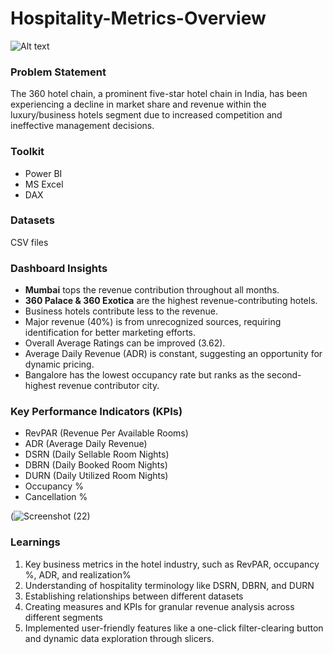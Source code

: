 # Hospitality-Metrics-Overview

![Alt text](https://smartstore.com/media/1959/content/1959.jpg?size=1024)

### Problem Statement
The 360 hotel chain, a prominent five-star hotel chain in India, has been experiencing a decline in market share and revenue within the luxury/business hotels segment due to increased competition and ineffective management decisions.

### Toolkit
- Power BI
- MS Excel
- DAX

### Datasets
CSV files

### Dashboard Insights
- **Mumbai** tops the revenue contribution throughout all months.
- **360 Palace & 360 Exotica** are the highest revenue-contributing hotels.
- Business hotels contribute less to the revenue.
- Major revenue (40%) is from unrecognized sources, requiring identification for better marketing efforts.
- Overall Average Ratings can be improved (3.62).
- Average Daily Revenue (ADR) is constant, suggesting an opportunity for dynamic pricing.
- Bangalore has the lowest occupancy rate but ranks as the second-highest revenue contributor city.

### Key Performance Indicators (KPIs)
- RevPAR (Revenue Per Available Rooms)
- ADR (Average Daily Revenue)
- DSRN (Daily Sellable Room Nights)
- DBRN (Daily Booked Room Nights)
- DURN (Daily Utilized Room Nights)
- Occupancy %
- Cancellation %

(![Screenshot (22)](https://github.com/theliwash/Hospitality-Metrics-Overview/assets/163035610/61b20acb-c441-4235-93cc-98b16c5129c4)

### Learnings
1. Key business metrics in the hotel industry, such as RevPAR, occupancy %, ADR, and realization%
2. Understanding of hospitality terminology like DSRN, DBRN, and DURN
3. Establishing relationships between different datasets
4. Creating measures and KPIs for granular revenue analysis across different segments
5. Implemented user-friendly features like a one-click filter-clearing button and dynamic data exploration through slicers.
